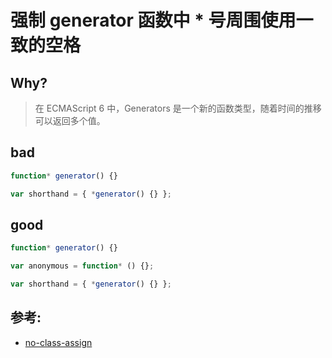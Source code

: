 # 强制 generator 函数中 \* 号周围使用一致的空格

## Why?

> 在 ECMAScript 6 中，Generators 是一个新的函数类型，随着时间的推移可以返回多个值。

## bad

```js
function* generator() {}

var shorthand = { *generator() {} };
```

## good

```js
function* generator() {}

var anonymous = function* () {};

var shorthand = { *generator() {} };
```

## 参考:

- [no-class-assign](https://eslint.org/docs/rules/no-class-assign)
